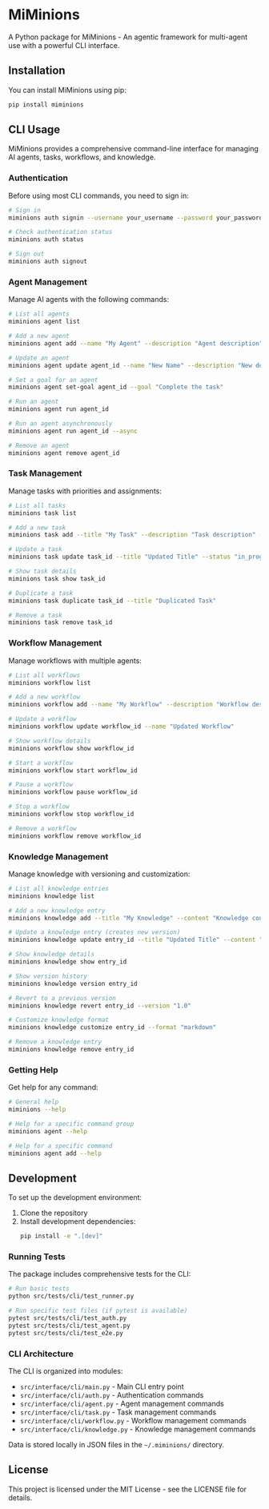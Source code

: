 # MiMinions

A Python package for MiMinions - An agentic framework for multi-agent use with a powerful CLI interface.

## Installation

You can install MiMinions using pip:

```bash
pip install miminions
```

## CLI Usage

MiMinions provides a comprehensive command-line interface for managing AI agents, tasks, workflows, and knowledge.

### Authentication

Before using most CLI commands, you need to sign in:

```bash
# Sign in
miminions auth signin --username your_username --password your_password

# Check authentication status
miminions auth status

# Sign out
miminions auth signout
```

### Agent Management

Manage AI agents with the following commands:

```bash
# List all agents
miminions agent list

# Add a new agent
miminions agent add --name "My Agent" --description "Agent description" --type "general"

# Update an agent
miminions agent update agent_id --name "New Name" --description "New description"

# Set a goal for an agent
miminions agent set-goal agent_id --goal "Complete the task"

# Run an agent
miminions agent run agent_id

# Run an agent asynchronously
miminions agent run agent_id --async

# Remove an agent
miminions agent remove agent_id
```

### Task Management

Manage tasks with priorities and assignments:

```bash
# List all tasks
miminions task list

# Add a new task
miminions task add --title "My Task" --description "Task description" --priority "high" --agent "agent_id"

# Update a task
miminions task update task_id --title "Updated Title" --status "in_progress"

# Show task details
miminions task show task_id

# Duplicate a task
miminions task duplicate task_id --title "Duplicated Task"

# Remove a task
miminions task remove task_id
```

### Workflow Management

Manage workflows with multiple agents:

```bash
# List all workflows
miminions workflow list

# Add a new workflow
miminions workflow add --name "My Workflow" --description "Workflow description" --agents "agent1,agent2"

# Update a workflow
miminions workflow update workflow_id --name "Updated Workflow"

# Show workflow details
miminions workflow show workflow_id

# Start a workflow
miminions workflow start workflow_id

# Pause a workflow
miminions workflow pause workflow_id

# Stop a workflow
miminions workflow stop workflow_id

# Remove a workflow
miminions workflow remove workflow_id
```

### Knowledge Management

Manage knowledge with versioning and customization:

```bash
# List all knowledge entries
miminions knowledge list

# Add a new knowledge entry
miminions knowledge add --title "My Knowledge" --content "Knowledge content" --category "general" --tags "tag1,tag2"

# Update a knowledge entry (creates new version)
miminions knowledge update entry_id --title "Updated Title" --content "Updated content"

# Show knowledge details
miminions knowledge show entry_id

# Show version history
miminions knowledge version entry_id

# Revert to a previous version
miminions knowledge revert entry_id --version "1.0"

# Customize knowledge format
miminions knowledge customize entry_id --format "markdown"

# Remove a knowledge entry
miminions knowledge remove entry_id
```

### Getting Help

Get help for any command:

```bash
# General help
miminions --help

# Help for a specific command group
miminions agent --help

# Help for a specific command
miminions agent add --help
```

## Development

To set up the development environment:

1. Clone the repository
2. Install development dependencies:
   ```bash
   pip install -e ".[dev]"
   ```

### Running Tests

The package includes comprehensive tests for the CLI:

```bash
# Run basic tests
python src/tests/cli/test_runner.py

# Run specific test files (if pytest is available)
pytest src/tests/cli/test_auth.py
pytest src/tests/cli/test_agent.py
pytest src/tests/cli/test_e2e.py
```

### CLI Architecture

The CLI is organized into modules:

- `src/interface/cli/main.py` - Main CLI entry point
- `src/interface/cli/auth.py` - Authentication commands
- `src/interface/cli/agent.py` - Agent management commands
- `src/interface/cli/task.py` - Task management commands
- `src/interface/cli/workflow.py` - Workflow management commands
- `src/interface/cli/knowledge.py` - Knowledge management commands

Data is stored locally in JSON files in the `~/.miminions/` directory.

## License

This project is licensed under the MIT License - see the LICENSE file for details.

